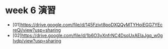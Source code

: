 # week 6 演習
- [01]https://drive.google.com/file/d/145Fzivt8poDXQQyMTYHoiEGG7YEcreQi/view?usp=sharing
- [02]https://drive.google.com/file/d/1b6O3yXnfrNC4DsqUxAEIaJgq_w0gIvdp/view?usp=sharing